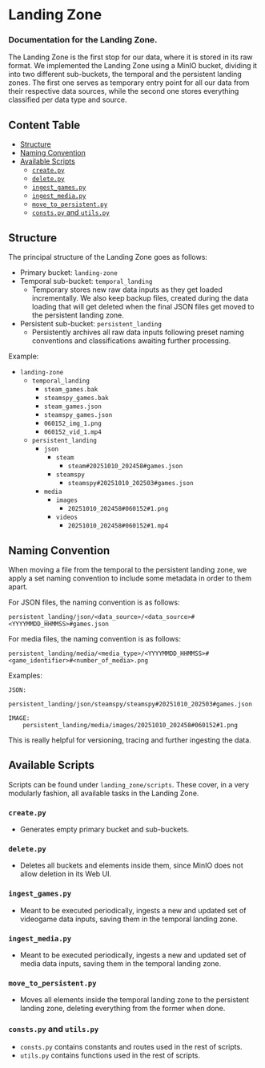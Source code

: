 # Landing Zone

### Documentation for the Landing Zone.

The Landing Zone is the first stop for our data, where it is stored in its raw format. We implemented the Landing Zone using a MinIO bucket, dividing it into two different sub-buckets, the temporal and the persistent landing zones. The first one serves as temporary entry point for all our data from their respective data sources, while the second one stores everything classified per data type and source.

## Content Table

- [Structure](#structure)
- [Naming Convention](#naming-convention)
- [Available Scripts](#available-scripts)
  - [`create.py`](#createpy)
  - [`delete.py`](#deletepy)
  - [`ingest_games.py`](#ingest_gamespy)
  - [`ingest_media.py`](#ingest_mediapy)
  - [`move_to_persistent.py`](#move_to_persistentpy)
  - [`consts.py` and `utils.py`](#constspy-and-utilspy)


## Structure

The principal structure of the Landing Zone goes as follows:

- Primary bucket: `landing-zone` 
- Temporal sub-bucket: `temporal_landing`
  - Temporary stores new raw data inputs as they get loaded incrementally. We also keep backup files, created during the data loading that will get deleted when the final JSON files get moved to the persistent landing zone.
- Persistent sub-bucket: `persistent_landing`
  - Persistently archives all raw data inputs following preset naming conventions and classifications awaiting further processing.

Example:

- `landing-zone` 
  - `temporal_landing`
    - `steam_games.bak`
    - `steamspy_games.bak`
    - `steam_games.json`
    - `steamspy_games.json`
    - `060152_img_1.png`
    - `060152_vid_1.mp4`
  - `persistent_landing`
    - `json`
      - `steam`
        - `steam#20251010_202458#games.json`
      - `steamspy`
        - `steamspy#20251010_202503#games.json`
    - `media`
      - `images`
        - `20251010_202458#060152#1.png`
      - `videos`
        - `20251010_202458#060152#1.mp4`

## Naming Convention

When moving a file from the temporal to the persistent landing zone, we apply a set naming convention to include some metadata in order to them apart.

For JSON files, the naming convention is as follows:

`persistent_landing/json/<data_source>/<data_source>#<YYYYMMDD_HHMMSS>#games.json`


For media files, the naming convention is as follows:

`persistent_landing/media/<media_type>/<YYYYMMDD_HHMMSS>#<game_identifier>#<number_of_media>.png`

Examples:
```
JSON:
    persistent_landing/json/steamspy/steamspy#20251010_202503#games.json

IMAGE:
    persistent_landing/media/images/20251010_202458#060152#1.png
```

This is really helpful for versioning, tracing and further ingesting the data.


## Available Scripts

Scripts can be found under `landing_zone/scripts`. These cover, in a very modularly fashion, all available tasks in the Landing Zone.

### `create.py`
- Generates empty primary bucket and sub-buckets. 

### `delete.py`
- Deletes all buckets and elements inside them, since MinIO does not allow deletion in its Web UI.

### `ingest_games.py`
- Meant to be executed periodically, ingests a new and updated set of videogame data inputs, saving them in the temporal landing zone.

### `ingest_media.py`
- Meant to be executed periodically, ingests a new and updated set of media data inputs, saving them in the temporal landing zone.

### `move_to_persistent.py`
- Moves all elements inside the temporal landing zone to the persistent landing zone, deleting everything from the former when done.

### `consts.py` and `utils.py`
- `consts.py` contains constants and routes used in the rest of scripts.
- `utils.py` contains functions used in the rest of scripts.